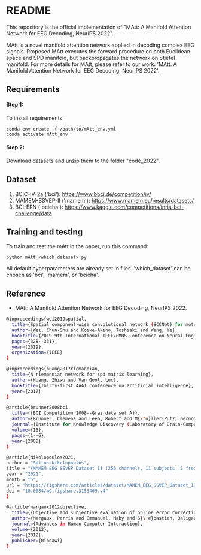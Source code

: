 # README
This repository is the official implementation of "MAtt: A Manifold Attention Network for EEG Decoding, NeurIPS 2022". 

MAtt is a novel manifold attention network applied in decoding complex EEG signals. Proposed MAtt executes the forward procedure on both Euclidean space and SPD manifold, but backpropagates the network on Stiefel manifold. For more details for MAtt, please refer to our work: 'MAtt: A Manifold Attention Network for EEG Decoding, NeurIPS 2022'.

## Requirements
#### Step 1:
To install requirements:
```setup
conda env create -f /path/to/mAtt_env.yml
conda activate mAtt_env
```
#### Step 2:
Download datasets and unzip them to the folder "code_2022".

## Dataset
1. BCIC-IV-2a ('bci'):
    https://www.bbci.de/competition/iv/
2. MAMEM-SSVEP-II ('mamem'):
   https://www.mamem.eu/results/datasets/
3. BCI-ERN ('bcicha'):
    https://www.kaggle.com/competitions/inria-bci-challenge/data

<!-- Link to download [data](https://drive.google.com/file/d/1_KBfSNzvxCZ-HwiOASQhlFe8wwsq4vHt/view?usp=sharing) -->

## Training and testing

To train and test the mAtt in the paper, run this command:

```train and test
python mAtt_<which_dataset>.py
```
All default hyperparameters are already set in files. 'which_dataset' can be chosen as 'bci', 'mamem', or 'bcicha'.



## Reference
- MAtt: A Manifold Attention Network for EEG Decoding, NeurIPS 2022.

```bash
@inproceedings{wei2019spatial,
  title={Spatial component-wise convolutional network (SCCNet) for motor-imagery EEG classification},
  author={Wei, Chun-Shu and Koike-Akino, Toshiaki and Wang, Ye},
  booktitle={2019 9th International IEEE/EMBS Conference on Neural Engineering (NER)},
  pages={328--331},
  year={2019},
  organization={IEEE}
}
```


```bash
@inproceedings{huang2017riemannian,
  title={A riemannian network for spd matrix learning},
  author={Huang, Zhiwu and Van Gool, Luc},
  booktitle={Thirty-first AAAI conference on artificial intelligence},
  year={2017}
}
```


```bash
@article{brunner2008bci,
  title={{BCI Competition 2008--Graz data set A}},
  author={Brunner, Clemens and Leeb, Robert and M{\"u}ller-Putz, Gernot and Schl{\"o}gl, Alois and Pfurtscheller, Gert},
  journal={Institute for Knowledge Discovery (Laboratory of Brain-Computer Interfaces), Graz University of Technology},
  volume={16},
  pages={1--6},
  year={2008}
}
```


```bash
@article{Nikolopoulos2021,
author = "Spiros Nikolopoulos",
title = "{MAMEM EEG SSVEP Dataset II (256 channels, 11 subjects, 5 frequencies presented simultaneously)}",
year = "2021",
month = "5",
url = "https://figshare.com/articles/dataset/MAMEM_EEG_SSVEP_Dataset_II_256_channels_11_subjects_5_frequencies_presented_simultaneously_/3153409",
doi = "10.6084/m9.figshare.3153409.v4"
}

```

```bash
@article{margaux2012objective,
  title={{Objective and subjective evaluation of online error correction during P300-based spelling}},
  author={Margaux, Perrin and Emmanuel, Maby and S{\'e}bastien, Daligault and Olivier, Bertrand and J{\'e}r{\'e}mie, Mattout},
  journal={Advances in Human-Computer Interaction},
  volume={2012},
  year={2012},
  publisher={Hindawi}
}
```

